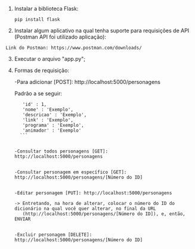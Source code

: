 1. Instalar a biblioteca Flask:


   `pip install flask`
   
 
2. Instalar algum aplicativo na qual tenha suporte para requisições de API (Postman API foi utilizado aplicação):


  `Link do Postman: https://www.postman.com/downloads/`
  
  
3. Executar o arquivo "app.py";

4. Formas de requisição:


   -Para adicionar [POST]: http://localhost:5000/personagens


     Padrão a se seguir:
     ```
        'id' : 1,
        'nome' : 'Exemplo',
        'descricao' : 'Exemplo',
        'link' : 'Exemplo',
        'programa' : 'Exemplo',
        'animador' : 'Exemplo'
       ```
       
    
   -Consultar todos personagens [GET]: http://localhost:5000/personagens


   -Consultar personagem em específico [GET]: http://localhost:5000/personagens/[Número do ID]


   -Editar personagem [PUT]: http://localhost:5000/personagens

     -> Entretando, na hora de alterar, colocar o número do ID do dicionário na qual você quer alterar, no final da URL
        (http://localhost:5000/personagens/[Número do ID]), e, então, ENVIAR
        
        
   -Excluir personagem [DELETE]: http://localhost:5000/personagens/[Número do ID]

